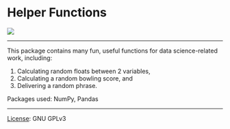 # Helper Functions

![](https://img.shields.io/badge/Another%20Commit-by%20Austin%20James%20Wolff-blue?style=plastic&logo=appveyor)

---

This package contains many fun, useful functions for data science-related work, including:
1. Calculating random floats between 2 variables,
2. Calculating a random bowling score, and
3. Delivering a random phrase.

Packages used: NumPy, Pandas

---
[License](https://github.com/AustinJamesWolff/lambdata-ds33/blob/master/src/LICENSE): GNU GPLv3
